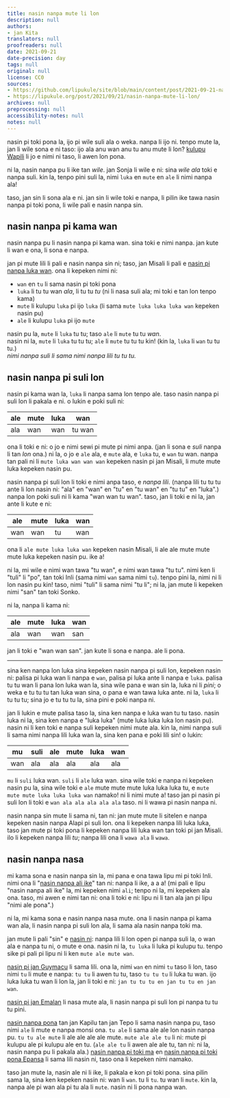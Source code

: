 ```yaml
---
title: nasin nanpa mute li lon
description: null
authors:
- jan Kita
translators: null
proofreaders: null
date: 2021-09-21
date-precision: day
tags: null
original: null
license: CC0
sources:
- https://github.com/lipukule/site/blob/main/content/post/2021-09-21-nasin_nanpa_mute_li_lon.md
- https://lipukule.org/post/2021/09/21/nasin-nanpa-mute-li-lon/
archives: null
preprocessing: null
accessibility-notes: null
notes: null
---
```


nasin pi toki pona la, ijo pi wile suli ala o weka. nanpa li ijo ni. tenpo mute la, jan li wile sona e ni taso: ijo ala anu wan anu tu anu mute li lon? [kulupu Wapili](https://youtu.be/asM39tfblMQ) li jo e nimi ni taso, li awen lon pona.

ni la, nasin nanpa pu li ike tan *wile*. jan Sonja li wile e ni: sina *wile ala* toki e nanpa suli. kin la, tenpo pini suli la, nimi `luka` en `mute` en `ale` li nimi nanpa ala!

taso, jan sin li sona ala e ni. jan sin li wile toki e nanpa, li pilin ike tawa nasin nanpa pi toki pona, li wile pali e nasin nanpa sin.

## nasin nanpa pi kama wan

nasin nanpa pu li nasin nanpa pi kama wan. sina toki e nimi nanpa. jan kute li wan e ona, li sona e nanpa.

jan pi mute lili li pali e nasin nanpa sin ni; taso, jan Misali li pali e [nasin pi nanpa luka wan](https://www.seximal.net/tokipona). ona li kepeken nimi ni:

* `wan` en `tu` li sama nasin pi toki pona
* `luka` li tu tu wan *ala*, li tu tu *tu* (ni li nasa suli ala; mi toki e tan lon tenpo kama)
* `mute` li kulupu `luka` pi ijo `luka` (li sama `mute luka luka luka wan` kepeken nasin pu)
* `ale` li kulupu `luka` pi ijo `mute`

nasin pu la, `mute` li `luka` tu tu; taso `ale` li `mute` tu tu *wan*.  
nasin ni la, `mute` li `luka` tu tu tu; `ale` li `mute` tu tu tu kin! (kin la, `luka` li `wan` tu tu tu.)  
*nimi nanpa suli li sama nimi nanpa lili tu tu tu.*

## nasin nanpa pi suli lon

nasin pi kama wan la, `luka` li nanpa sama lon tenpo ale. taso nasin nanpa pi suli lon li pakala e ni. o lukin e poki suli ni:

| ale | mute | luka | wan    |
| --- | ---- | ---- | ------ |
| ala | wan  | wan  | tu wan |

ona li toki e ni: o jo e nimi sewi pi mute pi nimi anpa. (jan li sona e *suli* nanpa li tan *lon* ona.) ni la, o jo e `ale` ala, e `mute` ala, e `luka` tu, e `wan` tu wan. nanpa tan pali ni li `mute luka wan wan wan` kepeken nasin pi jan Misali, li mute mute luka kepeken nasin pu.

nasin nanpa pi suli lon li toki e nimi anpa taso, e *nanpa lili*. (nanpa lili tu tu tu ante li lon nasin ni: "ala" en "wan" en "tu" en "tu wan" en "tu tu" en "luka".) nanpa lon poki suli ni li kama "wan wan tu wan". taso, jan li toki e ni la, jan ante li kute e ni:

| ale | mute | luka | wan |
| --- | ---- | ---- | --- |
| wan | wan  | tu   | wan |

ona li `ale mute luka luka wan` kepeken nasin Misali, li ale ale mute mute mute luka kepeken nasin pu. ike a!

ni la, mi wile e nimi wan tawa "tu wan", e nimi wan tawa "tu tu". nimi ken li "tuli" li "po", tan toki Inli (sama nimi `wan` sama nimi `tu`). tenpo pini la, nimi ni li lon nasin pu kin! taso, nimi "tuli" li sama nimi "tu li"; ni la, jan mute li kepeken nimi "san" tan toki Sonko.

ni la, nanpa li kama ni:

| ale | mute | luka | wan |
| --- | ---- | ---- | --- |
| ala | wan  | wan  | san |

jan li toki e "wan wan san". jan kute li sona e nanpa. ale li pona.

- - -

sina ken nanpa lon luka sina kepeken nasin nanpa pi suli lon, kepeken nasin ni: palisa pi luka wan li nanpa e `wan`, palisa pi luka ante li nanpa e `luka`. palisa tu tu wan li pana lon luka wan la, sina wile pana e wan sin la, luka ni li *pini*; o weka e tu tu tu tan luka wan sina, o pana e wan tawa luka ante. ni la, `luka` li tu tu tu; sina jo e tu tu tu la, sina pini e poki nanpa ni.

jan li lukin e mute palisa taso la, sina ken nanpa e luka wan tu tu taso. nasin luka ni la, sina ken nanpa e "luka luka" (mute luka luka luka lon nasin pu). nasin ni li ken toki e nanpa suli kepeken nimi mute ala. kin la, nimi nanpa suli li sama nimi nanpa lili luka wan la, sina ken pana e poki lili sin! o lukin:

| mu  | suli | ale | mute | luka | wan |
| --- | ---- | --- | ---- | ---- | --- |
| wan | ala  | ala | ala  | ala  | ala |

`mu` li `suli` luka wan. `suli` li `ale` luka wan. sina wile toki e nanpa ni kepeken nasin pu la, sina wile toki e `ale` mute mute mute luka luka luka tu, e `mute mute mute luka luka luka wan` namako! ni li nimi mute a! taso jan pi nasin pi suli lon li toki e `wan ala ala ala ala ala` taso. ni li wawa pi nasin nanpa ni.

nasin nanpa sin mute li sama ni, tan ni: jan mute mute li sitelen e nanpa kepeken nasin nanpa Alapi pi suli lon. ona li kepeken nanpa lili luka luka, taso jan mute pi toki pona li kepeken nanpa lili luka wan tan toki pi jan Misali. ilo li kepeken nanpa lili *tu*; nanpa lili ona li `wawa ala` li `wawa`.

## nasin nanpa nasa

mi kama sona e nasin nanpa sin la, mi pana e ona tawa lipu mi pi toki Inli. nimi ona li "[nasin nanpa ali ike](https://pad.snopyta.org/s/B1Os9fO5P)" tan ni: nanpa li ike, a a a! (mi pali e lipu "nasin nanpa ali ike" la, mi kepeken nimi `ali`; tenpo ni la, mi kepeken ala ona. taso, mi awen e nimi tan ni: ona li toki e ni: lipu ni li tan ala jan pi lipu "nimi ale pona".)

ni la, mi kama sona e nasin nanpa nasa mute. ona li nasin nanpa pi kama wan ala, li nasin nanpa pi suli lon ala, li sama ala nasin nanpa toki ma.

jan mute li pali "sin" e [nasin ni](https://pad.snopyta.org/s/B1Os9fO5P#pu-words-multiplicative-when-ascending-order): nanpa lili li lon open pi nanpa suli la, o wan ala e nanpa tu ni, o mute e ona. nasin ni la, `tu luka` li luka pi kulupu tu. tenpo sike pi pali pi lipu ni li ken `mute ale mute wan`.

[nasin pi jan Guymacu](https://pad.snopyta.org/s/B1Os9fO5P#pu-words-“binary”-multiplicative-tan-Guymacu) li sama lili. ona la, nimi `wan` en nimi `tu` taso li lon, taso nimi `tu` li mute e nanpa: `tu tu` li awen tu tu, taso `tu tu tu` li luka tu wan. ijo luka luka tu wan li lon la, jan li toki e ni: `jan tu tu tu en jan tu tu en jan wan`.

[nasin pi jan Emalan](https://pad.snopyta.org/s/B1Os9fO5P#seximal-nasin-nanpa-suli-tan-jan-Emalan) li nasa mute ala, li nasin nanpa pi suli lon pi nanpa tu tu tu pini.

[nasin nanpa pona](https://pad.snopyta.org/s/B1Os9fO5P#pu-words-self-documenting-centesimal-base-100-nasin-nanpa-pona-tan-jan-Kapilu-tan-jan-Tepo) tan jan Kapilu tan jan Tepo li sama nasin nanpa pu, taso nimi `ale` li mute e nanpa monsi ona. `tu ale` li sama ale ale lon nasin nanpa pu. `tu tu ale mute` li ale ale ale ale mute. `mute ale ale tu` li ni: mute pi kulupu ale pi kulupu ale en tu. (`ale ale tu` li awen ale ale tu, tan ni: ni la, nasin nanpa pu li pakala ala.) [nasin nanpa pi toki ma](https://pad.snopyta.org/s/B1Os9fO5P#decimal-toki-ma) en [nasin nanpa pi toki pona Epansa](https://pad.snopyta.org/s/B1Os9fO5P#decimal-toki-pona-epansa) li sama lili nasin ni, taso ona li kepeken nimi namako.

taso jan mute la, nasin ale ni li ike, li pakala e kon pi toki pona. sina pilin sama la, sina ken kepeken nasin ni: wan li `wan`. tu li `tu`. tu wan li `mute`. kin la, nanpa ale pi wan ala pi tu ala li `mute`. nasin ni li pona nanpa wan.